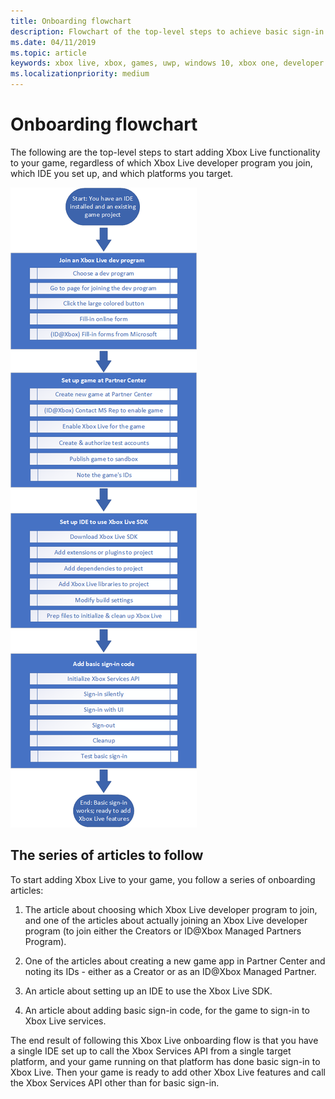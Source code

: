 ```yaml
---
title: Onboarding flowchart
description: Flowchart of the top-level steps to achieve basic sign-in to Xbox Live services.
ms.date: 04/11/2019
ms.topic: article
keywords: xbox live, xbox, games, uwp, windows 10, xbox one, developer program
ms.localizationpriority: medium
---
```


# Onboarding flowchart

The following are the top-level steps to start adding Xbox Live functionality to your game, regardless of which Xbox Live developer program you join, which IDE you set up, and which platforms you target.

   ![Steps to set up Xbox Live](onboarding-flow.png)


## The series of articles to follow

To start adding Xbox Live to your game, you follow a series of onboarding articles:

1. The article about choosing which Xbox Live developer program to join, and one of the articles about actually joining an Xbox Live developer program (to join either the Creators or ID@Xbox Managed Partners Program).

2. One of the articles about creating a new game app in Partner Center and noting its IDs - either as a Creator or as an ID@Xbox Managed Partner.

3. An article about setting up an IDE to use the Xbox Live SDK.
   <!-- There is a version of this article for each combination of IDE and target platform, for each developer program. -->

4. An article about adding basic sign-in code, for the game to sign-in to Xbox Live services.
   <!-- There are several versions of this article, based on which platform you target: Mobile (Android or iOS), Windows 10, and Xbox. -->

The end result of following this Xbox Live onboarding flow is that you have a single IDE set up to call the Xbox Services API from a single target platform, and your game running on that platform has done basic sign-in to Xbox Live.
Then your game is ready to add other Xbox Live features and call the Xbox Services API other than for basic sign-in.
